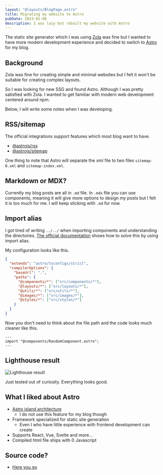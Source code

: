 ```yaml
---
layout: "@layouts/BlogPage.astro"
title: Migrating my website to Astro
pubDate: 2023-01-08
description: I was lazy but rebuilt my website with Astro
---
```


The static site generator which I was using [Zola](https://getzola.org) was fine
but I wanted to have more modern development experience and decided to switch to
[Astro](https://astro.build/) for my blog.

## Background

Zola was fine for creating simple and minimal websites but I felt it won't be
suitable for creating complex layouts.

So I was looking for new SSG and found Astro. Although I was pretty satisfied
with Zola. I wanted to get familiar with modern web development centered around
npm.

Below, I will write some notes when I was developing.

## RSS/sitemap

The official integrations support features which most blog want to have.

- [@astrojs/rss](https://docs.astro.build/en/guides/rss/)
- [@astrojs/sitemap](https://docs.astro.build/en/guides/integrations-guide/sitemap/)

One thing to note that Astro will separate the xml file to two files
`sitemap-0.xml` and `sitemap-index.xml`.

## Markdown or MDX?

Currently my blog posts are all in `.md` file. In `.mdx` file you can use
components, meaning it will give more options to design my posts but I felt it
is too much for me. I will keep sticking with `.md` for now.

## Import alias

I got tired of writing `../../` when importing components and understanding the
directories. [The official
documentation](https://docs.astro.build/en/guides/aliases/) shows how to solve
this by using import alias.

My configuration looks like this.

```json
{
  "extends": "astro/tsconfigs/strict",
  "compilerOptions": {
    "baseUrl": ".",
    "paths": {
      "@components/*": ["src/components/*"],
      "@layouts/*": ["src/layouts/*"],
      "@utils/*": ["src/utils/*"],
      "@images/*": ["src/images/*"],
      "@styles/*": ["src/styles/*"]
    }
  }
}
```

Now you don't need to think about the file path and the code looks much cleaner
like this.

```astro
---
import "@components/RandomComponent.astro";
---
```

## Lighthouse result

![Lighthouse result](/images/lighthouse-result.png)

Just tested out of curiosity. Everything looks good.

## What I liked about Astro

+ [Astro island architecture](https://docs.astro.build/en/concepts/islands/)
  + I do not use this feature for my blog though
+ Framework specialized for static site generation
  + Even I who have little experience with frontend development can create
+ Supports React, Vue, Svelte and more...
+ Compiled html file ships with 0 Javascript

## Source code?

+ [Here you go](https://github.com/shutosheep/shutotamaoka.xyz)
